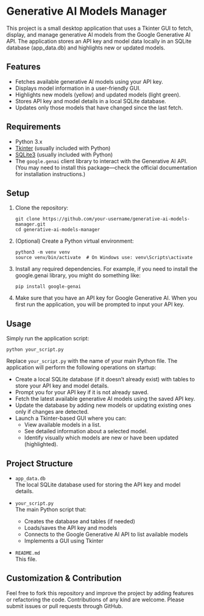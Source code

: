 # Generative AI Models Manager

This project is a small desktop application that uses a Tkinter GUI to fetch, display, and manage generative AI models from the Google Generative AI API. The application stores an API key and model data locally in an SQLite database (app_data.db) and highlights new or updated models.

## Features

- Fetches available generative AI models using your API key.
- Displays model information in a user-friendly GUI.
- Highlights new models (yellow) and updated models (light green).
- Stores API key and model details in a local SQLite database.
- Updates only those models that have changed since the last fetch.

## Requirements

- Python 3.x
- [Tkinter](https://docs.python.org/3/library/tkinter.html) (usually included with Python)
- [SQLite3](https://docs.python.org/3/library/sqlite3.html) (usually included with Python)
- The `google.genai` client library to interact with the Generative AI API.  
  (You may need to install this package—check the official documentation for installation instructions.)

## Setup

1. Clone the repository:
   ```
   git clone https://github.com/your-username/generative-ai-models-manager.git
   cd generative-ai-models-manager
   ```

2. (Optional) Create a Python virtual environment:
   ```
   python3 -m venv venv
   source venv/bin/activate  # On Windows use: venv\Scripts\activate
   ```

3. Install any required dependencies. For example, if you need to install the google.genai library, you might do something like:
   ```
   pip install google-genai
   ```

4. Make sure that you have an API key for Google Generative AI. When you first run the application, you will be prompted to input your API key.

## Usage

Simply run the application script:
```
python your_script.py
```
Replace `your_script.py` with the name of your main Python file. The application will perform the following operations on startup:

- Create a local SQLite database (if it doesn’t already exist) with tables to store your API key and model details.
- Prompt you for your API key if it is not already saved.
- Fetch the latest available generative AI models using the saved API key.
- Update the database by adding new models or updating existing ones only if changes are detected.
- Launch a Tkinter-based GUI where you can:
  - View available models in a list.
  - See detailed information about a selected model.
  - Identify visually which models are new or have been updated (highlighted).

## Project Structure

- `app_data.db`  
  The local SQLite database used for storing the API key and model details.

- `your_script.py`  
  The main Python script that:
  - Creates the database and tables (if needed)
  - Loads/saves the API key and models
  - Connects to the Google Generative AI API to list available models
  - Implements a GUI using Tkinter

- `README.md`  
  This file.

## Customization & Contribution

Feel free to fork this repository and improve the project by adding features or refactoring the code. Contributions of any kind are welcome. Please submit issues or pull requests through GitHub.